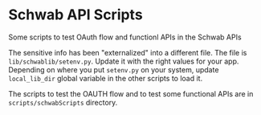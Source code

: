 # Schwab API Scripts
Some scripts to test OAuth flow and functionl APIs in the Schwab APIs

The sensitive info has been "externalized" into a different file. The file is `lib/schwablib/setenv.py`. Update it with the right values for your app. Depending on where you put `setenv.py` on your system, update `local_lib_dir` global variable in the other scripts to load it.

The scripts to test the OAUTH flow and to test some functional APIs are in `scripts/schwabScripts` directory.

